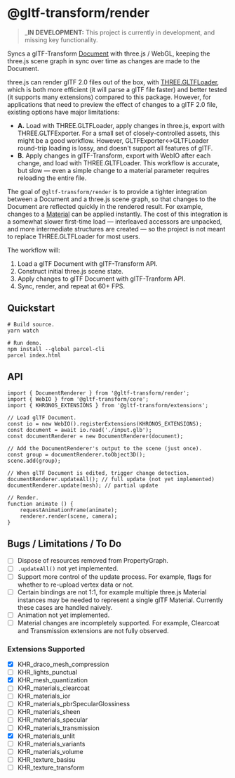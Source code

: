 # @gltf-transform/render

> _**IN DEVELOPMENT:** This project is currently in development, and missing key functionality.

Syncs a glTF-Transform [Document](https://gltf-transform.donmccurdy.com/classes/document.html)
with three.js / WebGL, keeping the three.js scene graph in sync over time as
changes are made to the Document.

three.js can render glTF 2.0 files out of the box, with
[THREE.GLTFLoader](https://threejs.org/docs/index.html#examples/en/loaders/GLTFLoader),
which is both more efficient (it will parse a glTF file faster) and better
tested (it supports many extensions) compared to this package. However, for
applications that need to preview the effect of changes to a glTF 2.0 file,
existing options have major limitations:

- **A.** Load with THREE.GLTFLoader, apply changes in three.js, export with
  THREE.GLTFExporter. For a small set of closely-controlled assets, this might
  be a good workflow. However, GLTFExporter<->GLTFLoader round-trip loading is
  lossy, and doesn't support all features of glTF.
- **B.** Apply changes in glTF-Transform, export with WebIO after each change,
  and load with THREE.GLTFLoader. This workflow is accurate, but slow — even a
  simple change to a material parameter requires reloading the entire file.

The goal of `@gltf-transform/render` is to provide a tighter integration
between a Document and a three.js scene graph, so that changes to the Document
are reflected quickly in the rendered result. For example, changes to a
[Material](https://gltf-transform.donmccurdy.com/classes/material.html)
can be applied instantly. The cost of this integration is a somewhat slower
first-time load — interleaved accessors are unpacked, and more intermediate
structures are created — so the project is not meant to replace
THREE.GLTFLoader for most users.

The workflow will:

1. Load a glTF Document with glTF-Transform API.
2. Construct initial three.js scene state.
3. Apply changes to glTF Document with glTF-Tranform API.
4. Sync, render, and repeat at 60+ FPS.

 ## Quickstart

```
# Build source.
yarn watch

# Run demo.
npm install --global parcel-cli
parcel index.html
```

## API

```
import { DocumentRenderer } from '@gltf-transform/render';
import { WebIO } from '@gltf-transform/core';
import { KHRONOS_EXTENSIONS } from '@gltf-transform/extensions';

// Load glTF Document.
const io = new WebIO().registerExtensions(KHRONOS_EXTENSIONS);
const document = await io.read('./input.glb');
const documentRenderer = new DocumentRenderer(document);

// Add the DocumentRenderer's output to the scene (just once).
const group = documentRenderer.toObject3D();
scene.add(group);

// When glTF Document is edited, trigger change detection.
documentRenderer.updateAll(); // full update (not yet implemented)
documentRenderer.update(mesh); // partial update

// Render.
function animate () {
    requestAnimationFrame(animate);
    renderer.render(scene, camera);
}
```

## Bugs / Limitations / To Do

- [ ] Dispose of resources removed from PropertyGraph.
- [ ] `.updateAll()` not yet implemented.
- [ ] Support more control of the update process. For example, flags for
    whether to re-upload vertex data or not.
- [ ] Certain bindings are not 1:1, for example multiple three.js Material
    instances may be needed to represent a single glTF Material. Currently
    these cases are handled naively.
- [ ] Animation not yet implemented.
- [ ] Material changes are incompletely supported. For example, Clearcoat
    and Transmission extensions are not fully observed.

### Extensions Supported

- [x] KHR_draco_mesh_compression
- [ ] KHR_lights_punctual
- [x] KHR_mesh_quantization
- [ ] KHR_materials_clearcoat
- [ ] KHR_materials_ior
- [ ] KHR_materials_pbrSpecularGlossiness
- [ ] KHR_materials_sheen
- [ ] KHR_materials_specular
- [ ] KHR_materials_transmission
- [x] KHR_materials_unlit
- [ ] KHR_materials_variants
- [ ] KHR_materials_volume
- [ ] KHR_texture_basisu
- [ ] KHR_texture_transform
